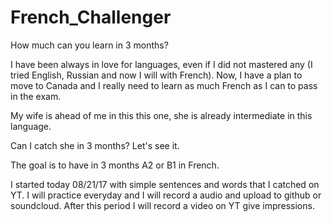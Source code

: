 # French_Challenger

How much can you learn in 3 months?

I have been always in love for languages, even if I did not mastered any (I tried English, Russian and now I will with French).
Now, I have a plan to move to Canada and I really need to learn as 
much French as I can to pass in the exam.

My wife is ahead of me in this this one, she is already intermediate in this language.

Can I catch she in 3 months? Let's see it.

The goal is to have in 3 months A2 or B1 in French.

I started today 08/21/17 with simple sentences and words that I catched on YT.
I will practice everyday and I will record a audio and upload to github or soundcloud.
After this period I will record a video on YT give impressions.